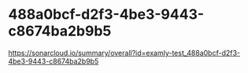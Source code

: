 # 488a0bcf-d2f3-4be3-9443-c8674ba2b9b5
https://sonarcloud.io/summary/overall?id=examly-test_488a0bcf-d2f3-4be3-9443-c8674ba2b9b5
